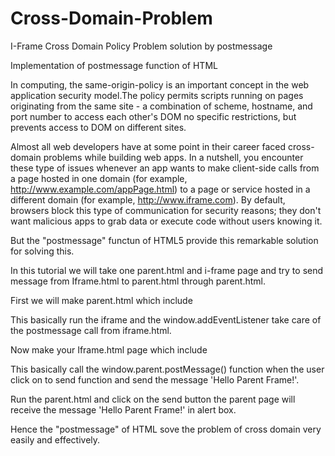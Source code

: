 Cross-Domain-Problem
====================

I-Frame Cross Domain Policy Problem solution by postmessage 

Implementation of postmessage function of HTML

In computing, the same-origin-policy is an important concept in the web application security model.The policy permits scripts running on pages originating from the same site - a combination of scheme, hostname, and port number to access each other's DOM no specific restrictions, but prevents access to DOM on different sites.

Almost all web developers have at some point in their career faced cross-domain problems while building web apps. In a nutshell, you encounter these type of issues whenever an app wants to make client-side calls from a page hosted in one domain (for example, http://www.example.com/appPage.html) to a page or service hosted in a different domain (for example, http://www.iframe.com). By default, browsers block this type of communication for security reasons; they don't want malicious apps to grab data or execute code without users knowing it.

But the "postmessage" functun of HTML5 provide this remarkable solution for solving this.

In this tutorial we will take one parent.html and i-frame page and try to send message from Iframe.html to parent.html through parent.html.

First we will make parent.html which include

 
This basically run the iframe and the window.addEventListener take care of the postmessage call from iframe.html.

Now make your Iframe.html page which include


 This basically call the window.parent.postMessage() function when the user click on to send function and send the message 'Hello Parent Frame!'.

Run the parent.html and click on the send button the parent page will receive the message 'Hello Parent Frame!' in alert box.

Hence the "postmessage" of HTML sove the problem of cross domain very easily and effectively.

